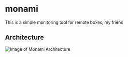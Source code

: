 # monami
This is a simple monitoring tool for remote boxes, my friend

## Architecture
![Image of Monami Architecture](doct/monami-architecture.png)

